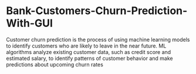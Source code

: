 # Bank-Customers-Churn-Prediction-With-GUI
Customer churn prediction is the process of using machine learning models to identify customers who are likely to leave in the near future. ML algorithms analyze existing customer data, such as credit score and estimated salary, to identify patterns of customer behavior and make predictions about upcoming churn rates
